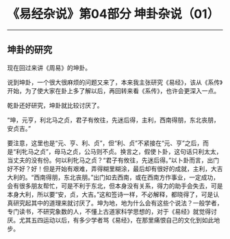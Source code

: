 # 《易经杂说》第04部分 坤卦杂说（01）

------

## 坤卦的研究

现在回过来讲《周易》的坤卦。

说到坤卦，一个很大很麻烦的问题又来了，本来我主张研究《易经》，该从《系传》开始，为了使大家在卦上多了解以后，再回转来看《系传》，也许会更深入一点。

乾卦还好研究，坤卦就比较讨厌了。

“坤，元亨，利北马之贞，君子有攸往，先迷后得，主利，西南得朋，东北丧朋，安贞吉。”

要注意，这里也是“元、亨、利、贞”，但“利、贞”不紧接在“元、亨”之后，而是“利牝马之贞”，母马之贞，公马则不贞。换言之，假使卜卦，这句话只利太太，当丈夫的没有份。何以利牝马之贞？“君子有攸往，先迷后得。”以卜卦而言，出门好不好？好！但是开始有艰难，弄得糊里糊涂，最后却有很好的成就，主利，大吉大利的。“西南得朋，东北丧朋。”出门如去西南，或在西南方作事业，一定成功，会有很多朋友帮忙，可是不利于东北，但本身没有关系，得力的助手会失去，可是本身大利，所以要“安，贞，大吉。”这和签诗一样，不必解释，都晓得了，可是认真研究起其中的道理来就讨厌了。坤为地，地为什么会有这些个说法？一般学者，专门读书，不研究象数的人，不懂上古道家科学思想的，对于《易经》就觉得讨厌。尤其五四运动以后，有多少学者骂《易经》，在那里痛恨自己的文化到如此地步。